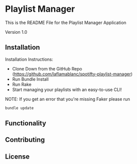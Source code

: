 # Playlist Manager

This is the README File for the Playlist Manager Application

Version 1.0

## Installation

Installation Instructions:
  - Clone Down from the GitHub Repo (https://github.com/laflamablanc/spotifty-playlist-manager)
  - Run Bundle Install
  - Run Rake
  - Start managing your playlists with an easy-to-use CLI!

NOTE: If you get an error that you're missing Faker please run

```ruby
bundle update
```


## Functionality



## Contributing


## License
